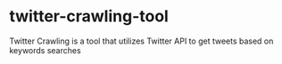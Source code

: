 # twitter-crawling-tool
Twitter Crawling is a tool that utilizes Twitter API to get tweets based on keywords searches
